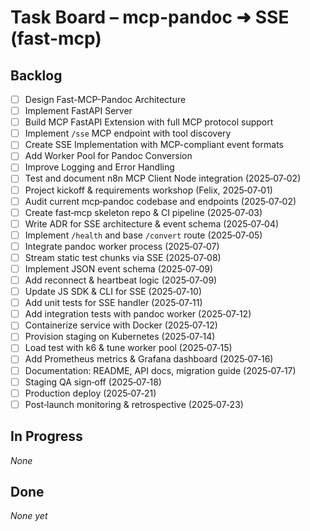 # Task Board – mcp-pandoc ➜ SSE (fast-mcp)

## Backlog

* [ ] Design Fast-MCP-Pandoc Architecture
* [ ] Implement FastAPI Server
* [ ] Build MCP FastAPI Extension with full MCP protocol support
* [ ] Implement `/sse` MCP endpoint with tool discovery
* [ ] Create SSE Implementation with MCP-compliant event formats
* [ ] Add Worker Pool for Pandoc Conversion
* [ ] Improve Logging and Error Handling
* [ ] Test and document n8n MCP Client Node integration (2025‑07‑02)
* [ ] Project kickoff & requirements workshop (Felix, 2025‑07‑01)
* [ ] Audit current mcp‑pandoc codebase and endpoints (2025‑07‑02)
* [ ] Create fast‑mcp skeleton repo & CI pipeline (2025‑07‑03)
* [ ] Write ADR for SSE architecture & event schema (2025‑07‑04)
* [ ] Implement `/health` and base `/convert` route (2025‑07‑05)
* [ ] Integrate pandoc worker process (2025‑07‑07)
* [ ] Stream static test chunks via SSE (2025‑07‑08)
* [ ] Implement JSON event schema (2025‑07‑09)
* [ ] Add reconnect & heartbeat logic (2025‑07‑09)
* [ ] Update JS SDK & CLI for SSE (2025‑07‑10)
* [ ] Add unit tests for SSE handler (2025‑07‑11)
* [ ] Add integration tests with pandoc worker (2025‑07‑12)
* [ ] Containerize service with Docker (2025‑07‑12)
* [ ] Provision staging on Kubernetes (2025‑07‑14)
* [ ] Load test with k6 & tune worker pool (2025‑07‑15)
* [ ] Add Prometheus metrics & Grafana dashboard (2025‑07‑16)
* [ ] Documentation: README, API docs, migration guide (2025‑07‑17)
* [ ] Staging QA sign‑off (2025‑07‑18)
* [ ] Production deploy (2025‑07‑21)
* [ ] Post‑launch monitoring & retrospective (2025‑07‑23)

## In Progress

*None*

## Done

*None yet*
